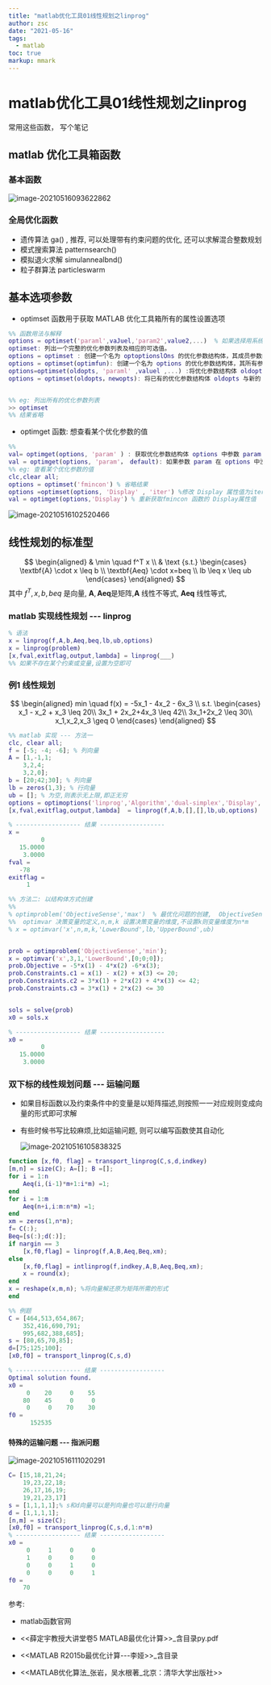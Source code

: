 ```yaml
---
title: "matlab优化工具01线性规划之linprog"
author: zsc
date: "2021-05-16"
tags:
  - matlab
toc: true
markup: mmark
---
```


# matlab优化工具01线性规划之linprog

常用这些函数， 写个笔记

## matlab 优化工具箱函数

### 基本函数

![image-20210516093622862](https://cdn.jsdelivr.net/gh/zscmmm/imgs2208save@master/uPic/202105160936image-20210516093622862.png)

### 全局优化函数

-   遗传算法 ga() , 推荐, 可以处理带有约束问题的优化, 还可以求解混合整数规划
-   模式搜索算法 patternsearch()
-   模拟退火求解 simulannealbnd()
-   粒子群算法 particleswarm

## 基本选项参数

-   optimset 函数用于获取 MATLAB 优化工具箱所有的属性设置选项

``` matlab
%% 函数用法与解释
options = optimset('paraml',vaJuel,'param2',value2,...)  % 如果选择用系统的默认值，则只需将参数的值设为 \[\].
optimset: 列出一个完整的优化参数列表及相应的可选值。
options = optimset : 创建一个名为 optoptionslOns 的优化参数结构体，其成员参数的取值为系统的默认值。
options = optimset(optimfun): 创建一个名为 options 的优化参数结构体，其所有参数名及值为优化函数 optimfun 的默认值。
options=optimset(oldopts, 'paraml' ,valuel ,...) :将优化参数结构体 oldopts中的参数 paraml 改为 valuel 并将更改后的优化参数结构体命名为 options
options = optimset(oldopts，newopts): 将已有的优化参数结构体 oldopts 与新的 优化参数结构体 newopts 合井， newopts 中的任意非空参数值将覆盖 oldopts 中的相应参数值。


%% eg: 列出所有的优化参数列表
>> optimset
%% 结果省略
```

-   optimget 函数: 想查看某个优化参数的值

``` matlab
%%
val= optimget(options, 'param' ) : 获取优化参数结构体 options 中参数 param 的值。
val = optimget(options, 'param'， default): 如果参数 param 在 options 中没有定义，则返回其默认值
%% eg: 查看某个优化参数的值
clc,clear all;
options = optimset('fmincon') % 省略结果
options =optimset(options, 'Display' , 'iter') %修改 Display 属性值为iter
val = optimget(options,'Display') % 重新获取fmincon 函数的 Display属性值
```

![image-20210516102520466](https://cdn.jsdelivr.net/gh/zscmmm/imgs2208save@master/uPic/202105161025image-20210516102520466.png)

## 线性规划的标准型

$$
\begin{aligned}
& \min \quad   f^T x \\
& \text {s.t.} \begin{cases}
\textbf{A} \cdot x \leq b \\
\textbf{Aeq} \cdot x=beq \\
lb \leq x \leq ub
\end{cases}
\end{aligned}
$$
其中 $f^T, x, b, beq$ 是向量, $\textbf{A}, \textbf{Aeq}$是矩阵,$\textbf{A}$ 线性不等式, $\textbf{Aeq}$ 线性等式,


### matlab 实现线性规划 --- linprog

``` matlab
% 语法
x = linprog(f,A,b,Aeq,beq,lb,ub,options)
x = linprog(problem)
[x,fval,exitflag,output,lambda] = linprog(___)
%% 如果不存在某个约束或变量,设置为空即可
```

### 例1 线性规划

$$
\begin{aligned}
min \quad f(x) = -5x_1 - 4x_2 - 6x_3 \\
s.t. \begin{cases}
x_1 - x_2 + x_3 \leq 20\\
3x_1 + 2x_2+4x_3 \leq 42\\
3x_1+2x_2 \leq 30\\
x_1,x_2,x_3 \geq 0
\end{cases}
\end{aligned}
$$

``` matlab
%% matlab 实现 --- 方法一
clc, clear all;
f = [-5; -4; -6]; % 列向量
A = [1,-1,1;
    3,2,4;
    3,2,0];
b = [20;42;30]; % 列向量
lb = zeros(1,3); % 行向量
ub = []; % 为空,则表示无上限,即正无穷
options = optimoptions('linprog','Algorithm','dual-simplex','Display','iter');
[x,fval,exitflag,output,lambda]  = linprog(f,A,b,[],[],lb,ub,options)

% ------------------ 结果 ------------------
x =
         0
   15.0000
    3.0000
fval =
   -78
exitflag =
     1
```

``` matlab
%% 方法二: 以结构体方式创建 
%%
% optimproblem('ObjectiveSense','max')  % 最优化问题的创建,  ObjectiveSense属性求最大值(默认最小值)
%%  optimvar 决策变量的定义,n,m,k 设置决策变量的维度,不设置k则变量维度为n*m
% x = optimvar('x',n,m,k,'LowerBound',lb,'UpperBound',ub)


prob = optimproblem('ObjectiveSense','min');
x = optimvar('x',3,1,'LowerBound',[0;0;0]);
prob.Objective = -5*x(1) - 4*x(2) -6*x(3); 
prob.Constraints.c1 = x(1) - x(2) + x(3) <= 20;
prob.Constraints.c2 = 3*x(1) + 2*x(2) + 4*x(3) <= 42;
prob.Constraints.c3 = 3*x(1) + 2*x(2) <= 30


sols = solve(prob)
x0 = sols.x

% ------------------ 结果 ------------------
x0 =
         0
   15.0000
    3.0000
```

### 双下标的线性规划问题  --- 运输问题

-   如果目标函数以及约束条件中的变量是以矩阵描述,则按照一一对应规则变成向量的形式即可求解

-   有些时候书写比较麻烦,比如运输问题, 则可以编写函数使其自动化

    ![image-20210516105838325](https://cdn.jsdelivr.net/gh/zscmmm/imgs2208save@master/uPic/202105161058image-20210516105838325.png)

``` matlab
function [x,f0, flag] = transport_linprog(C,s,d,indkey)
[m,n] = size(C); A=[]; B =[];
for i = 1:n
    Aeq(i,(i-1)*m+1:i*m) =1;
end
for i = 1:m
    Aeq(n+i,i:m:n*m) =1;
end
xm = zeros(1,n*m);
f= C(:);
Beq=[s(:);d(:)];
if nargin == 3
    [x,f0,flag] = linprog(f,A,B,Aeq,Beq,xm);
else
    [x,f0,flag] = intlinprog(f,indkey,A,B,Aeq,Beq,xm);
    x = round(x);
end
x = reshape(x,m,n); %将向量解还原为矩阵所需的形式
end
```

``` matlab
%% 例题
C = [464,513,654,867;
    352,416,690,791;
    995,682,388,685];
s = [80,65,70,85];
d=[75;125;100];
[x0,f0] = transport_linprog(C,s,d)

% ------------------ 结果 ------------------
Optimal solution found.
x0 =
     0    20     0    55
    80    45     0     0
     0     0    70    30
f0 =
      152535
```

#### 特殊的运输问题  --- 指派问题

![image-20210516111020291](https://cdn.jsdelivr.net/gh/zscmmm/imgs2208save@master/uPic/202105161110image-20210516111020291.png)

``` matlab
C= [15,18,21,24;
    19,23,22,18;
    26,17,16,19;
    19,21,23,17]
s = [1,1,1,1];% s和d向量可以是列向量也可以是行向量
d = [1,1,1,1];
[n,m] = size(C);
[x0,f0] = transport_linprog(C,s,d,1:n*m)
% ------------------ 结果 ------------------
x0 =
     0     1     0     0
     1     0     0     0
     0     0     1     0
     0     0     0     1
f0 =
    70
```

参考:

-   matlab函数官网

-   \<<薛定宇教授大讲堂卷5  MATLAB最优化计算>\>\_含目录py.pdf

-   \<\<MATLAB R2015b最优化计算---李娅\>\>\_含目录

-   \<\<MATLAB优化算法_张岩，吴水根著_北京：清华大学出版社\>\>

